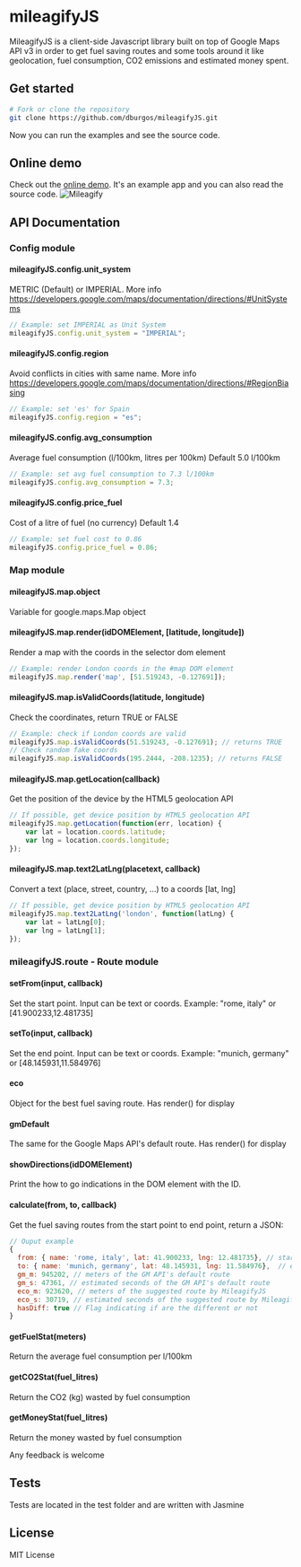 # mileagifyJS
MileagifyJS is a client-side Javascript library built on top of Google Maps API v3 in order to get fuel saving routes and some tools around it like geolocation, fuel consumption, CO2 emissions and estimated money spent.

## Get started
```bash
# Fork or clone the repository
git clone https://github.com/dburgos/mileagifyJS.git
```
Now you can run the examples and see the source code.

## Online demo
Check out the [online demo](http://davidburgosonline.com/mileagify). It's an example app and you can also read the source code.
![Mileagify](http://davidburgosonline.com/wp-content/uploads/2012/10/mileagify_routing_app.jpg)

## API Documentation
###  Config module
#### mileagifyJS.config.unit_system
METRIC (Default) or IMPERIAL. More info https://developers.google.com/maps/documentation/directions/#UnitSystems
```javascript
// Example: set IMPERIAL as Unit System
mileagifyJS.config.unit_system = "IMPERIAL";
```
#### mileagifyJS.config.region
Avoid conflicts in cities with same name. More info https://developers.google.com/maps/documentation/directions/#RegionBiasing
```javascript
// Example: set 'es' for Spain
mileagifyJS.config.region = "es";
```
#### mileagifyJS.config.avg_consumption
Average fuel consumption (l/100km, litres per 100km) Default 5.0 l/100km
```javascript
// Example: set avg fuel consumption to 7.3 l/100km
mileagifyJS.config.avg_consumption = 7.3;
```
#### mileagifyJS.config.price_fuel
Cost of a litre of fuel (no currency) Default 1.4
```javascript
// Example: set fuel cost to 0.86
mileagifyJS.config.price_fuel = 0.86;
```

### Map module
#### mileagifyJS.map.object
Variable for google.maps.Map object
#### mileagifyJS.map.render(idDOMElement, [latitude, longitude])
Render a map with the coords in the selector dom element
```javascript
// Example: render London coords in the #map DOM element
mileagifyJS.map.render('map', [51.519243, -0.127691]);
```
#### mileagifyJS.map.isValidCoords(latitude, longitude)
Check the coordinates, return TRUE or FALSE
```javascript
// Example: check if London coords are valid
mileagifyJS.map.isValidCoords(51.519243, -0.127691); // returns TRUE
// Check random fake coords
mileagifyJS.map.isValidCoords(195.2444, -208.1235); // returns FALSE
```
#### mileagifyJS.map.getLocation(callback)
Get the position of the device by the HTML5 geolocation API
```javascript
// If possible, get device position by HTML5 geolocation API
mileagifyJS.map.getLocation(function(err, location) {
	var lat = location.coords.latitude;
	var lng = location.coords.longitude;
});
```
#### mileagifyJS.map.text2LatLng(placetext, callback)
Convert a text (place, street, country, ...) to a coords [lat, lng]
```javascript
// If possible, get device position by HTML5 geolocation API
mileagifyJS.map.text2LatLng('london', function(latLng) {
	var lat = latLng[0];
	var lng = latLng[1];
});
```

### mileagifyJS.route - Route module
#### setFrom(input, callback)
Set the start point. Input can be text or coords. Example: "rome, italy" or [41.900233,12.481735]
#### setTo(input, callback)
Set the end point. Input can be text or coords. Example: "munich, germany" or [48.145931,11.584976]
#### eco
Object for the best fuel saving route. Has render() for display
#### gmDefault
The same for the Google Maps API's default route. Has render() for display
#### showDirections(idDOMElement)
Print the how to go indications in the DOM element with the ID.
#### calculate(from, to, callback)
Get the fuel saving routes from the start point to end point, return a JSON:
```javascript
// Ouput example
{
  from: { name: 'rome, italy', lat: 41.900233, lng: 12.481735}, // start point data
  to: { name: 'munich, germany', lat: 48.145931, lng: 11.584976},  // end point data
  gm_m: 945202, // meters of the GM API's default route
  gm_s: 47361, // estimated seconds of the GM API's default route
  eco_m: 923620, // meters of the suggested route by MileagifyJS
  eco_s: 30719, // estimated seconds of the suggested route by MileagifyJS
  hasDiff: true // Flag indicating if are the different or not
}
```
#### getFuelStat(meters)
Return the average fuel consumption per l/100km
#### getCO2Stat(fuel_litres)
Return the CO2 (kg) wasted by fuel consumption
#### getMoneyStat(fuel_litres)
Return the money wasted by fuel consumption


Any feedback is welcome

## Tests
Tests are located in the test folder and are written with Jasmine

## License
MIT License
